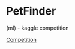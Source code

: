 # PetFinder
(ml) - kaggle competition

[Competition](https://www.kaggle.com/c/petfinder-pawpularity-score)
